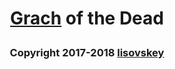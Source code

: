 # <p align="center">[Grach](https://telegram.me/GrigoryGrachBot) of the Dead</p>
### <p align="center">Copyright 2017-2018 [lisovskey](https://t.me/lisovskey)</p>
